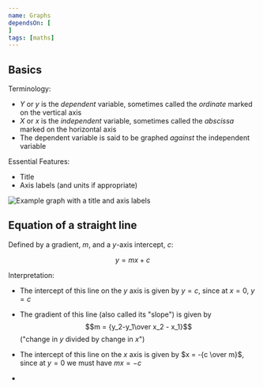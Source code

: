 ```yaml
---
name: Graphs
dependsOn: [
]
tags: [maths]
---
```


## Basics

Terminology:

- $Y$ or $y$ is the *dependent* variable, sometimes called the *ordinate*
  marked on the vertical axis
- $X$ or $x$ is the *independent* variable, sometimes called the *abscissa*
  marked on the horizontal axis
- The dependent variable is said to be graphed *against* the independent
  variable

Essential Features:

- Title
- Axis labels (and units if appropriate)

![Example graph with a title and axis labels]("fig/01_01_graph.svg")

## Equation of a straight line

Defined by a gradient, $m$, and a $y$-axis intercept, $c$:

$$y = m x + c$$

Interpretation:

- The intercept of this line on the $y$ axis is given by $y=c$, since at $x=0$,
  $y = c$


- The gradient of this line (also called its "slope") is given by
  $$m = {y_2-y_1\over x_2 - x_1}$$
  ("change in $y$ divided by change in $x$")


- The intercept of this line on the $x$ axis is given by $x = -{c \over m}$,
  since at $y=0$ we must have $mx=-c$
- 